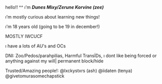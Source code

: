 hello!! ^^ ı'm ***Dunes Mixy/Zerune Korvine (zee)*** 

ı'm mostly curious about learning new things!

ı'm 18 years old (going to be 19 in december!)

MOSTLY IWCUCF 

ı have a lots of AU's and OCs 

DNI: Zoo/Pedos/parahpilias, Harmful TransİDs, ı dont like being forced or anything against my will| permanent block/hide

Trusted/Amazing people!: @lxckystxrs (ash) @iidaten (tenya)  @givetomurasomechapstick
